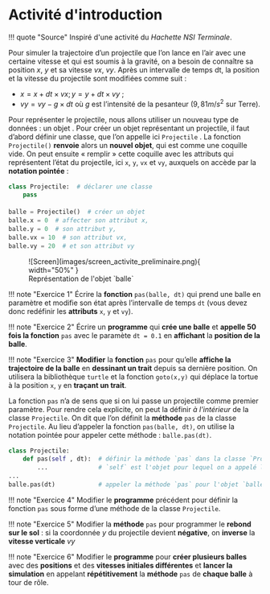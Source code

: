 # Activité d'introduction

!!! quote "Source"
    Inspiré d'une activité du *Hachette NSI Terminale*.

Pour simuler la trajectoire d’un projectile que l’on lance en l’air avec une certaine vitesse et qui est soumis à la gravité, on a besoin de connaître sa position $x$, $y$ et sa vitesse $vx$, $vy$. Après un intervalle de temps dt, la position et la vitesse du projectile sont modifiées comme suit :

- $x = x + dt × vx ; y = y + dt × vy$ ;
- $vy = vy − g × dt$ où $g$ est l’intensité de la pesanteur ($9,81 m/s^2$ sur Terre).

Pour représenter le projectile, nous allons utiliser un nouveau type de données : un objet . Pour créer un objet représentant un projectile, il faut d’abord définir une classe, que l’on appelle ici `Projectile` . La fonction `Projectile()` **renvoie** alors un **nouvel objet**, qui est comme une coquille vide. On peut ensuite « remplir » cette coquille avec les attributs qui représentent l’état du projectile, ici `x`, `y`, `vx` et `vy`, auxquels on accède par la **notation pointée** :

```python
class Projectile:  # déclarer une classe
    pass

balle = Projectile()  # créer un objet
balle.x = 0  # affecter son attribut x,
balle.y = 0  # son attribut y,
balle.vx = 10  # son attribut vx,
balle.vy = 20  # et son attribut vy
```

<figure markdown>
  ![Screen](images/screen_activite_preliminaire.png){ width="50%" }
  <figcaption>Représentation de l'objet `balle`</figcaption>
</figure>

!!! note "Exercice 1"
    Écrire la **fonction** `pas(balle, dt)` qui prend une balle en paramètre et modifie son état après l’intervalle de temps `dt` (vous devez donc redéfinir les **attributs** `x`, `y` et `vy`).

!!! note "Exercice 2"
    Écrire un **programme** qui **crée une balle** et **appelle 50 fois la fonction** `pas` avec le paramète `dt = 0.1` en **affichant** la **position de la balle**.

!!! note "Exercice 3"
    **Modifier** la **fonction** `pas` pour qu’elle **affiche la trajectoire de la balle** en **dessinant un trait** depuis sa dernière position. On utilisera la bibliothèque `turtle` et la fonction `goto(x,y)` qui déplace la tortue à la position `x`, `y` en **traçant un trait**.

La fonction `pas` n’a de sens que si on lui passe un projectile comme premier paramètre. Pour rendre cela explicite, on peut la définir *à l’intérieur* de la classe `Projectile`. On dit que l’on définit la **méthode** `pas` de la classe `Projectile`. Au lieu d’appeler la fonction `pas(balle, dt)`, on utilise la notation pointée pour appeler cette méthode : `balle.pas(dt)`.

```python
class Projectile:
    def pas(self , dt):  # définir la méthode `pas` dans la classe `Projectile`
        ...              # `self` est l'objet pour lequel on a appelé la méthod
...
balle.pas(dt)            # appeler la méthode `pas` pour l'objet `balle`
```

!!! note "Exercice 4"
    Modifier le **programme** précédent pour définir la fonction `pas` sous forme d’une méthode de la classe `Projectile`.

!!! note "Exercice 5"
    Modifier la **méthode** `pas` pour programmer le **rebond sur le sol** : si la coordonnée $y$ du projectile devient **négative**, on **inverse** la **vitesse verticale** $vy$

!!! note "Exercice 6"
    Modifier le **programme** pour **créer plusieurs balles** avec des **positions** et des **vitesses initiales différentes** et **lancer la simulation** en appelant **répétitivement** la **méthode** `pas` de **chaque balle** à tour de rôle.